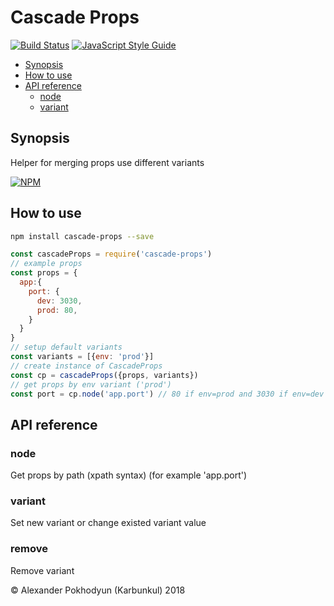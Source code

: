 # Cascade Props

[![Build Status](https://travis-ci.org/karbunkul/cascade-props.svg?branch=master)](https://travis-ci.org/karbunkul/cascade-props)
[![JavaScript Style Guide](https://img.shields.io/badge/code_style-standard-brightgreen.svg)](https://standardjs.com)

<!-- TOC depthFrom:2 depthTo:6 withLinks:1 updateOnSave:1 orderedList:0 -->

- [Synopsis](#synopsis)
- [How to use](#how-to-use)
- [API reference](#api-reference)
	- [node](#node)
	- [variant](#variant)

<!-- /TOC -->

## Synopsis
Helper for merging props use different variants

[![NPM](https://nodei.co/npm/cascade-props.png?downloads=true&downloadRank=true&stars=true)](https://nodei.co/npm/cascade-props/)

## How to use

```bash
npm install cascade-props --save
```

```js
const cascadeProps = require('cascade-props')
// example props
const props = {
  app:{
    port: {
      dev: 3030,
      prod: 80,
    }
  }
}
// setup default variants
const variants = [{env: 'prod'}]
// create instance of CascadeProps
const cp = cascadeProps({props, variants})
// get props by env variant ('prod')
const port = cp.node('app.port') // 80 if env=prod and 3030 if env=dev
```

## API reference

### node
Get props by path (xpath syntax) (for example 'app.port')

### variant
Set new variant or change existed variant value

### remove
Remove variant

© Alexander Pokhodyun (Karbunkul) 2018
